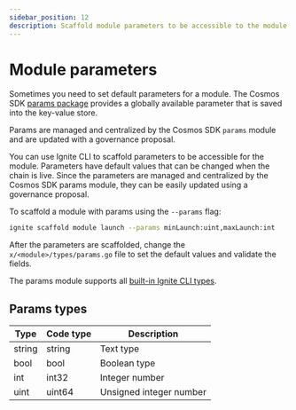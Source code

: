 ```yaml
---
sidebar_position: 12
description: Scaffold module parameters to be accessible to the module.
---
```


# Module parameters

Sometimes you need to set default parameters for a module. The Cosmos SDK 
[params package](https://docs.cosmos.network/main/modules/params) provides a globally available parameter that 
is saved into the key-value store.

Params are managed and centralized by the Cosmos SDK `params` module and are updated with a governance proposal.

You can use Ignite CLI to scaffold parameters to be accessible for the module. Parameters have default values that can
be changed when the chain is live. Since the parameters are managed and centralized by the Cosmos SDK params module,
they can be easily updated using a governance proposal.

To scaffold a module with params using the `--params` flag:

```bash
ignite scaffold module launch --params minLaunch:uint,maxLaunch:int
```

After the parameters are scaffolded, change the `x/<module>/types/params.go` file to set the default values and validate
the fields.

The params module supports all [built-in Ignite CLI types](./05-types.md).

## Params types

| Type   | Code type | Description             |
|--------|-----------|-------------------------|
| string | string    | Text type               |
| bool   | bool      | Boolean type            |
| int    | int32     | Integer number          |
| uint   | uint64    | Unsigned integer number |
